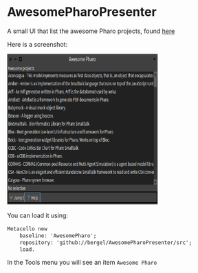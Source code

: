 # AwesomePharoPresenter

A small UI that list the awesome Pharo projects, found [here](https://github.com/pharo-open-documentation/awesome-pharo)

Here is a screenshot:

<img width="350" height="350" alt="portfolio_view" src="https://github.com/bergel/AwesomePharoPresenter/blob/master/screenshots/scr01.png">

You can load it using:

```Smalltalk
Metacello new
    baseline: 'AwesomePharo';
    repository: 'github://bergel/AwesomePharoPresenter/src';
    load.
```   

In the Tools menu you will see an item `Awesome Pharo`
